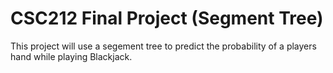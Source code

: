 # CSC212 Final Project (Segment Tree)
This project will use a segement tree to predict the probability of a players hand while playing Blackjack. 
